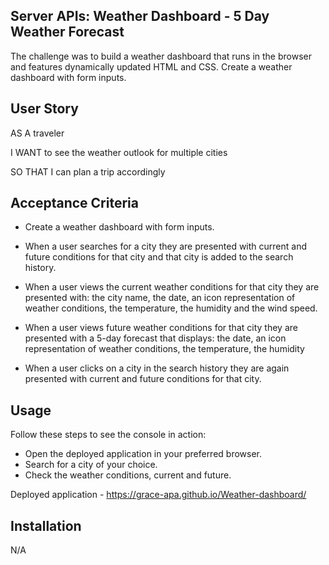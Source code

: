 ## Server APIs: Weather Dashboard - 5 Day Weather Forecast

The challenge was to build a weather dashboard that runs in the browser and features dynamically updated HTML and CSS. Create a weather dashboard with form inputs.

## User Story

AS A traveler

I WANT to see the weather outlook for multiple cities

SO THAT I can plan a trip accordingly

## Acceptance Criteria

- Create a weather dashboard with form inputs.
- When a user searches for a city they are presented with current and future conditions for that city and that city is added to the search history.
- When a user views the current weather conditions for that city they are presented with: the city name, the date, an icon representation of weather conditions, the temperature, the humidity and the wind speed.

- When a user views future weather conditions for that city they are presented with a 5-day forecast that displays: the date, an icon representation of weather conditions, the temperature, the humidity

- When a user clicks on a city in the search history they are again presented with current and future conditions for that city.

## Usage

Follow these steps to see the console in action:

- Open the deployed application in your preferred browser.
- Search for a city of your choice.
- Check the weather conditions, current and future.

Deployed application - https://grace-apa.github.io/Weather-dashboard/

## Installation

N/A
